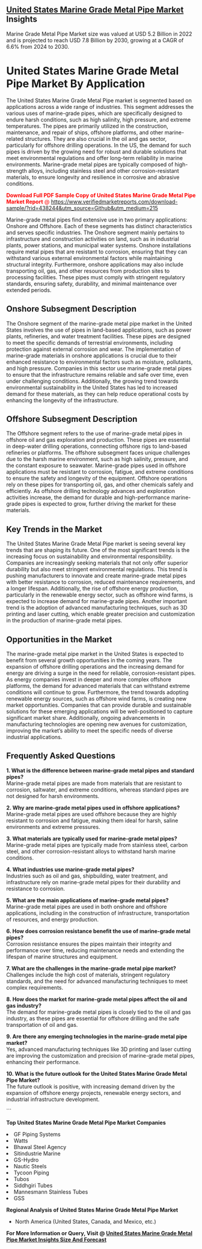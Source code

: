 <h2><a href="https://www.verifiedmarketreports.com/download-sample/?rid=438244&amp;utm_source=Github&amp;utm_medium=215" target="_blank">United States Marine Grade Metal Pipe Market</a> Insights</h2><p>Marine Grade Metal Pipe Market size was valued at USD 5.2 Billion in 2022 and is projected to reach USD 7.8 Billion by 2030, growing at a CAGR of 6.6% from 2024 to 2030.</p><p><h1>United States Marine Grade Metal Pipe Market By Application</h1><p>The United States Marine Grade Metal Pipe market is segmented based on applications across a wide range of industries. This segment addresses the various uses of marine-grade pipes, which are specifically designed to endure harsh conditions, such as high salinity, high pressure, and extreme temperatures. The pipes are primarily utilized in the construction, maintenance, and repair of ships, offshore platforms, and other marine-related structures. They are also crucial in the oil and gas sector, particularly for offshore drilling operations. In the US, the demand for such pipes is driven by the growing need for robust and durable solutions that meet environmental regulations and offer long-term reliability in marine environments. Marine-grade metal pipes are typically composed of high-strength alloys, including stainless steel and other corrosion-resistant materials, to ensure longevity and resilience in corrosive and abrasive conditions.</p><p><p><span class=""><span style="color: #ff0000;"><strong>Download Full PDF Sample Copy of United States Marine Grade Metal Pipe Market Report</strong> @ </span><a href="https://www.verifiedmarketreports.com/download-sample/?rid=438244&amp;utm_source=Github&amp;utm_medium=215" target="_blank">https://www.verifiedmarketreports.com/download-sample/?rid=438244&amp;utm_source=Github&amp;utm_medium=215</a></span></p></p><p>Marine-grade metal pipes find extensive use in two primary applications: Onshore and Offshore. Each of these segments has distinct characteristics and serves specific industries. The Onshore segment mainly pertains to infrastructure and construction activities on land, such as in industrial plants, power stations, and municipal water systems. Onshore installations require metal pipes that are resistant to corrosion, ensuring that they can withstand various external environmental factors while maintaining structural integrity. Furthermore, onshore applications may also include transporting oil, gas, and other resources from production sites to processing facilities. These pipes must comply with stringent regulatory standards, ensuring safety, durability, and minimal maintenance over extended periods.</p><h2>Onshore Subsegment Description</h2><p>The Onshore segment of the marine-grade metal pipe market in the United States involves the use of pipes in land-based applications, such as power plants, refineries, and water treatment facilities. These pipes are designed to meet the specific demands of terrestrial environments, including protection against external corrosion and wear. The implementation of marine-grade materials in onshore applications is crucial due to their enhanced resistance to environmental factors such as moisture, pollutants, and high pressure. Companies in this sector use marine-grade metal pipes to ensure that the infrastructure remains reliable and safe over time, even under challenging conditions. Additionally, the growing trend towards environmental sustainability in the United States has led to increased demand for these materials, as they can help reduce operational costs by enhancing the longevity of the infrastructure.</p><h2>Offshore Subsegment Description</h2><p>The Offshore segment refers to the use of marine-grade metal pipes in offshore oil and gas exploration and production. These pipes are essential in deep-water drilling operations, connecting offshore rigs to land-based refineries or platforms. The offshore subsegment faces unique challenges due to the harsh marine environment, such as high salinity, pressure, and the constant exposure to seawater. Marine-grade pipes used in offshore applications must be resistant to corrosion, fatigue, and extreme conditions to ensure the safety and longevity of the equipment. Offshore operations rely on these pipes for transporting oil, gas, and other chemicals safely and efficiently. As offshore drilling technology advances and exploration activities increase, the demand for durable and high-performance marine-grade pipes is expected to grow, further driving the market for these materials.</p><h2>Key Trends in the Market</h2><p>The United States Marine Grade Metal Pipe market is seeing several key trends that are shaping its future. One of the most significant trends is the increasing focus on sustainability and environmental responsibility. Companies are increasingly seeking materials that not only offer superior durability but also meet stringent environmental regulations. This trend is pushing manufacturers to innovate and create marine-grade metal pipes with better resistance to corrosion, reduced maintenance requirements, and a longer lifespan. Additionally, the rise of offshore energy production, particularly in the renewable energy sector, such as offshore wind farms, is expected to increase demand for marine-grade pipes. Another important trend is the adoption of advanced manufacturing techniques, such as 3D printing and laser cutting, which enable greater precision and customization in the production of marine-grade metal pipes.</p><h2>Opportunities in the Market</h2><p>The marine-grade metal pipe market in the United States is expected to benefit from several growth opportunities in the coming years. The expansion of offshore drilling operations and the increasing demand for energy are driving a surge in the need for reliable, corrosion-resistant pipes. As energy companies invest in deeper and more complex offshore platforms, the demand for advanced materials that can withstand extreme conditions will continue to grow. Furthermore, the trend towards adopting renewable energy sources, such as offshore wind farms, is creating new market opportunities. Companies that can provide durable and sustainable solutions for these emerging applications will be well-positioned to capture significant market share. Additionally, ongoing advancements in manufacturing technologies are opening new avenues for customization, improving the market’s ability to meet the specific needs of diverse industrial applications.</p><h2>Frequently Asked Questions</h2><p><b>1. What is the difference between marine-grade metal pipes and standard pipes?</b><br> Marine-grade metal pipes are made from materials that are resistant to corrosion, saltwater, and extreme conditions, whereas standard pipes are not designed for harsh environments.</p><p><b>2. Why are marine-grade metal pipes used in offshore applications?</b><br> Marine-grade metal pipes are used offshore because they are highly resistant to corrosion and fatigue, making them ideal for harsh, saline environments and extreme pressures.</p><p><b>3. What materials are typically used for marine-grade metal pipes?</b><br> Marine-grade metal pipes are typically made from stainless steel, carbon steel, and other corrosion-resistant alloys to withstand harsh marine conditions.</p><p><b>4. What industries use marine-grade metal pipes?</b><br> Industries such as oil and gas, shipbuilding, water treatment, and infrastructure rely on marine-grade metal pipes for their durability and resistance to corrosion.</p><p><b>5. What are the main applications of marine-grade metal pipes?</b><br> Marine-grade metal pipes are used in both onshore and offshore applications, including in the construction of infrastructure, transportation of resources, and energy production.</p><p><b>6. How does corrosion resistance benefit the use of marine-grade metal pipes?</b><br> Corrosion resistance ensures the pipes maintain their integrity and performance over time, reducing maintenance needs and extending the lifespan of marine structures and equipment.</p><p><b>7. What are the challenges in the marine-grade metal pipe market?</b><br> Challenges include the high cost of materials, stringent regulatory standards, and the need for advanced manufacturing techniques to meet complex requirements.</p><p><b>8. How does the market for marine-grade metal pipes affect the oil and gas industry?</b><br> The demand for marine-grade metal pipes is closely tied to the oil and gas industry, as these pipes are essential for offshore drilling and the safe transportation of oil and gas.</p><p><b>9. Are there any emerging technologies in the marine-grade metal pipe market?</b><br> Yes, advanced manufacturing techniques like 3D printing and laser cutting are improving the customization and precision of marine-grade metal pipes, enhancing their performance.</p><p><b>10. What is the future outlook for the United States Marine Grade Metal Pipe Market?</b><br> The future outlook is positive, with increasing demand driven by the expansion of offshore energy projects, renewable energy sectors, and industrial infrastructure development.</p>```</p><p><strong>Top United States Marine Grade Metal Pipe Market Companies</strong></p><div data-test-id=""><p><li>GF Piping Systems</li><li> Watts</li><li> Bhawal Steel Agency</li><li> Sitindustrie Marine</li><li> GS-Hydro</li><li> Nautic Steels</li><li> Tycoon Piping</li><li> Tubos</li><li> Siddhgiri Tubes</li><li> Mannesmann Stainless Tubes</li><li> GSS</li></p><div><strong>Regional Analysis of&nbsp;United States Marine Grade Metal Pipe Market</strong></div><ul><li dir="ltr"><p dir="ltr">North America&nbsp;(United States, Canada, and Mexico, etc.)</p></li></ul><p><strong>For More Information or Query, Visit @&nbsp;</strong><strong><a href="https://www.verifiedmarketreports.com/product/marine-grade-metal-pipe-market/?utm_source=Github&amp;utm_medium=215" target="_blank">United States Marine Grade Metal Pipe Market Insights Size And Forecast</a></strong></p></div>
